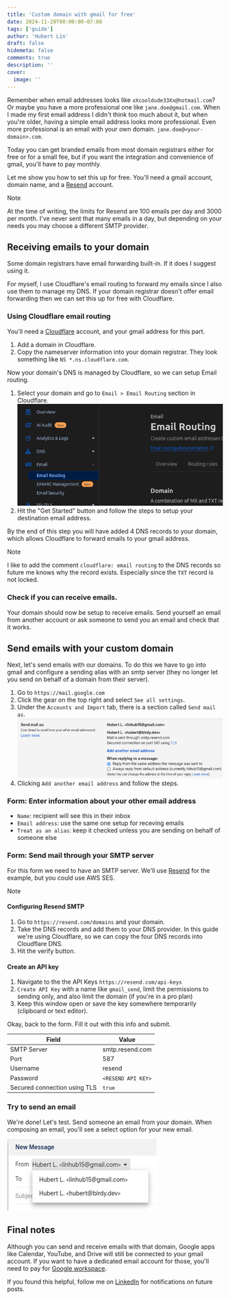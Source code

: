 ```yaml
---
title: 'Custom domain with gmail for free'
date: 2024-11-28T00:00:00-07:00
tags: ['guide']
author: 'Hubert Lin'
draft: false
hidemeta: false
comments: true
description: ''
cover:
  image: ''
---
```


Remember when email addresses looks like `xXcooldude33Xx@hotmail.com`? Or maybe
you have a more professional one like `jane.doe@gmail.com`. When I made my first
email address I didn't think too much about it, but when you're older, having a
simple email address looks more professional. Even more professional is an email
with your own domain. `jane.doe@<your-domain>.com`.

Today you can get branded emails from most domain registrars either for free or
for a small fee, but if you want the integration and convenience of gmail,
you'll have to pay monthly.

Let me show you how to set this up for free. You'll need a gmail account, domain
name, and a [Resend](https://resend.com) account.

> [!NOTE]
> At the time of writing, the limits for Resend are 100 emails per day and 3000
> per month. I've never sent that many emails in a day, but depending on your
> needs you may choose a different SMTP provider.

## Receiving emails to your domain

Some domain registrars have email forwarding built-in. If it does I suggest
using it.

For myself, I use Cloudflare's email routing to forward my emails since I also
use them to manage my DNS. If your domain registrar doesn't offer email
forwarding then we can set this up for free with Cloudflare.

### Using Cloudflare email routing

You'll need a [Cloudflare](https://www.cloudflare.com) account, and your gmail
address for this part.

1. Add a domain in Cloudflare.
2. Copy the nameserver information into your domain registrar. They look
   something like `NS *.ns.cloudflare.com`.

Now your domain's DNS is managed by Cloudflare, so we can setup Email routing.

1. Select your domain and go to `Email > Email Routing` section in Cloudflare.
   ![Cloudflare email routing](./cloudflare-email-routing.png)
2. Hit the "Get Started" button and follow the steps to setup your destination
   email address.

By the end of this step you will have added 4 DNS records to your domain, which
allows Cloudflare to forward emails to your gmail address.

> [!NOTE]
>
> I like to add the comment `cloudflare: email routing` to the DNS records so
> future me knows why the record exists. Especially since the `TXT` record is
> not locked.

### Check if you can receive emails.

Your domain should now be setup to receive emails. Send yourself an email from
another account or ask someone to send you an email and check that it works.

## Send emails with your custom domain

Next, let's send emails with our domains. To do this we have to go into gmail
and configure a sending alias with an smtp server (they no longer let you send
on behalf of a domain from their server).

1. Go to `https://mail.google.com`
2. Click the gear on the top right and select `See all settings`.
3. Under the `Accounts and Import` tab, there is a section called
   `Send mail as`. ![Send mail as](./send-mail-as.png)
4. Clicking `Add another email address` and follow the steps.

### Form: Enter information about your other email address

- `Name`: recipient will see this in their inbox
- `Email address`: use the same one setup for receving emails
- `Treat as an alias`: keep it checked unless you are sending on behalf of
  someone else

### Form: Send mail through your SMTP server

For this form we need to have an SMTP server. We'll use
[Resend](https://resend.com) for the example, but you could use AWS SES.

> [!NOTE]
>
> #### Configuring Resend SMTP
>
> 1. Go to `https://resend.com/domains` and your domain.
> 2. Take the DNS records and add them to your DNS provider. In this guide we're
>    using Cloudflare, so we can copy the four DNS records into Cloudflare DNS.
> 3. Hit the verify button.
>
> #### Create an API key
>
> 1. Navigate to the the API Keys `https://resend.com/api-keys`
> 2. `Create API Key` with a name like `gmail_send`, limit the permissions to
>    sending only, and also limit the domain (if you're in a pro plan)
> 3. Keep this window open or save the key somewhere temporarily (clipboard or
>    text editor).

Okay, back to the form. Fill it out with this info and submit.

| Field                        | Value              |
| ---------------------------- | ------------------ |
| SMTP Server                  | smtp.resend.com    |
| Port                         | 587                |
| Username                     | resend             |
| Password                     | `<RESEND API KEY>` |
| Secured connection using TLS | `true`             |

### Try to send an email

We're done! Let's test. Send someone an email from your domain. When composing
an email, you'll see a select option for your new email.

![select email](./select-email.png)

## Final notes

Although you can send and receive emails with that domain, Google apps like
Calendar, YouTube, and Drive will still be connected to your gmail account. If
you want to have a dedicated email account for those, you'll need to pay for
[Google workspace](https://workspace.google.com/individual/).

If you found this helpful, follow me on
[LinkedIn](https://www.linkedin.com/in/linhub/) for notifications on future
posts.
